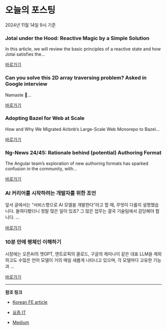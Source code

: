 # 오늘의 포스팅 
2024년 11월 14일 9시 기준 

### Jotai under the Hood: Reactive Magic by a Simple Solution 

 In this article, we will review the basic principles of a reactive state and how Jotai satisfies the... 

 [바로가기](https://medium.com/m/signin?actionUrl=https%3A%2F%2Fmedium.com%2F_%2Fbookmark%2Fp%2F54ba5b58da9c&operation=register&redirect=https%3A%2F%2Fmedium.com%2F%40tarasshevchuk%2Fjotai-under-the-hood-simple-magic-by-a-simple-solution-54ba5b58da9c&source=---recommended_stories---react---0-84----------------bookmark_preview----01fb1806_9364_4159_975c_cdf080ccb543-------) 

### Can you solve this 2D array traversing problem? Asked in Google interview 

 Namaste 🙏... 

 [바로가기](https://medium.com/m/signin?actionUrl=https%3A%2F%2Fmedium.com%2F_%2Fbookmark%2Fp%2Facdbdb66e4cd&operation=register&redirect=https%3A%2F%2Fmedium.com%2F%40gk.dobariya%2Fcan-you-solve-this-2d-array-traversing-problem-asked-in-google-interview-acdbdb66e4cd&source=---recommended_stories---javascript---0-84----------------bookmark_preview----88e2514c_475c_4944_b345_d045670585f3-------) 

### Adopting Bazel for Web at Scale 

 How and Why We Migrated Airbnb’s Large-Scale Web Monorepo to Bazel... 

 [바로가기](https://medium.com/m/signin?actionUrl=https%3A%2F%2Fmedium.com%2F_%2Fbookmark%2Fp%2Fa784b2dbe325&operation=register&redirect=https%3A%2F%2Fmedium.com%2Fairbnb-engineering%2Fadopting-bazel-for-web-at-scale-a784b2dbe325&source=---recommended_stories---typescript---0-84----------------bookmark_preview----96773004_7db7_438a_a0f8_1697e373dcd5-------) 

### Ng-News 24/45: Rationale behind (potential) Authoring Format 

 The Angular team’s exploration of new authoring formats has sparked confusion in the community, with... 

 [바로가기](https://medium.com/m/signin?actionUrl=https%3A%2F%2Fmedium.com%2F_%2Fbookmark%2Fp%2Fbaea5dbb997c&operation=register&redirect=https%3A%2F%2Fmedium.com%2Fng-news%2Fng-news-24-45-rationale-behind-potential-authoring-format-baea5dbb997c&source=---recommended_stories---frontend---0-84----------------bookmark_preview----529337c0_92a9_4add_9868_91de48f954b9-------) 

### AI 커리어를 시작하려는 개발자를 위한 조언 

 앞서 글에서는 “서비스향으로 AI 모델을 개발한다”라고 할 때, 무엇이 다를지 설명했습니다. 들여다봤더니 정말 많은 일이 있죠? 그 많은 업무는 결국 기술팀에서 감당해야 합니다. ... 

 [바로가기](https://yozm.wishket.com/magazine/detail/2845/) 

### 10분 만에 랭체인 이해하기 

 시장에는 오픈AI의 챗GPT, 앤트로픽의 클로드, 구글의 제미나이 같은 대표 LLM을 제외하고도 수많은 언어 모델이 거의 매일 새롭게 나타나고 있으며, 각 모델마다 고유한 기능과 ... 

 [바로가기](https://yozm.wishket.com/magazine/detail/2839/) 

---

**참조 링크**

- [Korean FE article](https://kofearticle.substack.com) 

- [요즘 IT](https://yozm.wishket.com/magazine) 

- [Medium](https://medium.com) 

